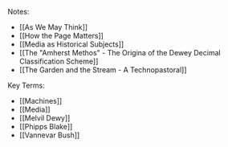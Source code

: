 Notes:
- [[As We May Think]]
- [[How the Page Matters]]
- [[Media as Historical Subjects]]
- [[The "Amherst Methos" - The Origina of the Dewey Decimal Classification Scheme]]
- [[The Garden and the Stream - A Technopastoral]]

Key Terms:
- [[Machines]]
- [[Media]]
- [[Melvil Dewy]]
- [[Phipps Blake]]
- [[Vannevar Bush]]